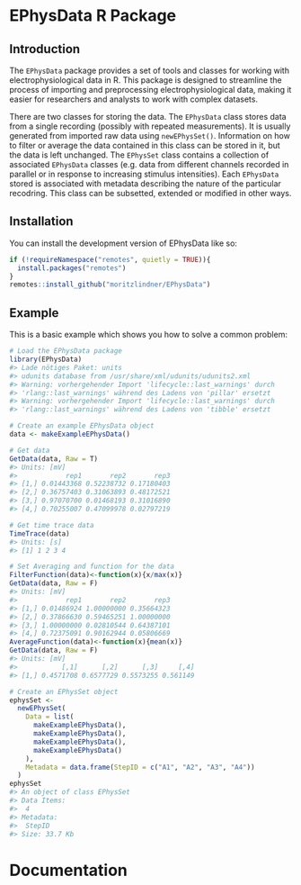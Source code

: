 
<!-- README.md is generated from README.Rmd. Please edit that file -->

# EPhysData R Package

## Introduction

The `EPhysData` package provides a set of tools and classes for working
with electrophysiological data in R. This package is designed to
streamline the process of importing and preprocessing
electrophysiological data, making it easier for researchers and analysts
to work with complex datasets.

There are two classes for storing the data. The `EPhysData` class stores
data from a single recording (possibly with repeated measurements). It
is usually generated from imported raw data using `newEPhysSet()`.
Information on how to filter or average the data contained in this class
can be stored in it, but the data is left unchanged. The `EPhysSet`
class contains a collection of associated `EPhysData` classes (e.g. data
from different channels recorded in parallel or in response to
increasing stimulus intensities). Each `EPhysData` stored is associated
with metadata describing the nature of the particular recodring. This
class can be subsetted, extended or modified in other ways.

## Installation

You can install the development version of EPhysData like so:

``` r
if (!requireNamespace("remotes", quietly = TRUE)){
  install.packages("remotes")
}
remotes::install_github("moritzlindner/EPhysData")
```

## Example

This is a basic example which shows you how to solve a common problem:

``` r
# Load the EPhysData package
library(EPhysData)
#> Lade nötiges Paket: units
#> udunits database from /usr/share/xml/udunits/udunits2.xml
#> Warning: vorhergehender Import 'lifecycle::last_warnings' durch
#> 'rlang::last_warnings' während des Ladens von 'pillar' ersetzt
#> Warning: vorhergehender Import 'lifecycle::last_warnings' durch
#> 'rlang::last_warnings' während des Ladens von 'tibble' ersetzt

# Create an example EPhysData object
data <- makeExampleEPhysData()

# Get data
GetData(data, Raw = T)
#> Units: [mV]
#>            rep1       rep2       rep3
#> [1,] 0.01443368 0.52238732 0.17180403
#> [2,] 0.36757403 0.31063893 0.48172521
#> [3,] 0.97070700 0.01468193 0.31016890
#> [4,] 0.70255007 0.47099978 0.02797219

# Get time trace data
TimeTrace(data)
#> Units: [s]
#> [1] 1 2 3 4

# Set Averaging and function for the data
FilterFunction(data)<-function(x){x/max(x)}
GetData(data, Raw = F)
#> Units: [mV]
#>            rep1       rep2       rep3
#> [1,] 0.01486924 1.00000000 0.35664323
#> [2,] 0.37866630 0.59465251 1.00000000
#> [3,] 1.00000000 0.02810544 0.64387101
#> [4,] 0.72375091 0.90162944 0.05806669
AverageFunction(data)<-function(x){mean(x)}
GetData(data, Raw = F)
#> Units: [mV]
#>           [,1]      [,2]      [,3]     [,4]
#> [1,] 0.4571708 0.6577729 0.5573255 0.561149

# Create an EPhysSet object
ephysSet <-
  newEPhysSet(
    Data = list(
      makeExampleEPhysData(),
      makeExampleEPhysData(),
      makeExampleEPhysData(),
      makeExampleEPhysData()
    ),
    Metadata = data.frame(StepID = c("A1", "A2", "A3", "A4"))
  )
ephysSet
#> An object of class EPhysSet 
#> Data Items:
#>  4
#> Metadata:
#>  StepID
#> Size: 33.7 Kb
```

# Documentation
